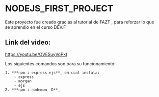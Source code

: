 # NODEJS_FIRST_PROJECT

Este proyecto fue creado gracias al tutorial de FAZT , para reforzar lo que se aprendio en el curso DEV.F
## Link del video:
https://youtu.be/OVESuyVoPkI

Los siguientes comandos son para su funcionamiento:

    1. ***npm i express ejs**_ en cual instala:
        - express
        - morgan
        - ejs
    2. ***npm i nodemon -D**_

